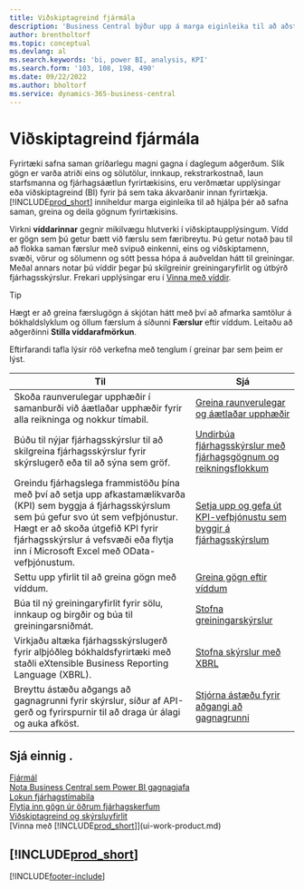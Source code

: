 ```yaml
---
title: Viðskiptagreind fjármála
description: 'Business Central býður upp á marga eiginleika til að aðstoða þig við að safna saman, greina og deila mikilvægum fyrirtækisgögnum fyrir viðskiptagreind og ákvarðantöku.'
author: brentholtorf
ms.topic: conceptual
ms.devlang: al
ms.search.keywords: 'bi, power BI, analysis, KPI'
ms.search.form: '103, 108, 198, 490'
ms.date: 09/22/2022
ms.author: bholtorf
ms.service: dynamics-365-business-central
---
```

# <a name="financial-business-intelligence"></a>Viðskiptagreind fjármála

Fyrirtæki safna saman gríðarlegu magni gagna í daglegum aðgerðum. Slík gögn er varða atriði eins og sölutölur, innkaup, rekstrarkostnað, laun starfsmanna og fjárhagsáætlun fyrirtækisins, eru verðmætar upplýsingar eða viðskiptagreind (BI) fyrir þá sem taka ákvarðanir innan fyrirtækja. [!INCLUDE[prod_short](includes/prod_short.md)] inniheldur marga eiginleika til að hjálpa þér að safna saman, greina og deila gögnum fyrirtækisins.

Virkni **víddarinnar** gegnir mikilvægu hlutverki í viðskiptaupplýsingum. Vídd er gögn sem þú getur bætt við færslu sem færibreytu. Þú getur notað þau til að flokka saman færslur með svipuð einkenni, eins og viðskiptamenn, svæði, vörur og sölumenn og sótt þessa hópa á auðveldan hátt til greiningar. Meðal annars notar þú víddir þegar þú skilgreinir greiningaryfirlit og útbýrð fjárhagsskýrslur. Frekari upplýsingar eru í [Vinna með víddir](finance-dimensions.md).

> [!TIP]
> Hægt er að greina færslugögn á skjótan hátt með því að afmarka samtölur á bókhaldslyklum og öllum færslum á síðunni **Færslur** eftir víddum. Leitaðu að aðgerðinni **Stilla víddarafmörkun**.  

Eftirfarandi tafla lýsir röð verkefna með tenglum í greinar þar sem þeim er lýst.  

| Til | Sjá |
| --- | --- |
|Skoða raunverulegar upphæðir í samanburði við áætlaðar upphæðir fyrir alla reikninga og nokkur tímabil.|[Greina raunverulegar og áætlaðar upphæðir](bi-how-analyze-actual-versus-budget.md)|
|Búðu til nýjar fjárhagsskýrslur til að skilgreina fjárhagsskýrslur fyrir skýrslugerð eða til að sýna sem gröf.|[Undirbúa fjárhagsskýrslur með fjárhagsgögnum og reikningsflokkum](bi-how-work-account-schedule.md)|
|Greindu fjárhagslega frammistöðu þína með því að setja upp afkastamælikvarða (KPI) sem byggja á fjárhagsskýrslum sem þú gefur svo út sem vefþjónustur. Hægt er að skoða útgefið KPI fyrir fjárhagsskýrslur á vefsvæði eða flytja inn í Microsoft Excel með OData-vefþjónustum.|[Setja upp og gefa út KPI-vefþjónustu sem byggir á fjárhagsskýrslum](bi-how-to-set-up-and-publish-kpi-web-services-based-on-account-schedules.md)|
|Settu upp yfirlit til að greina gögn með víddum.|[Greina gögn eftir víddum](bi-how-analyze-data-dimension.md)|
|Búa til ný greiningaryfirlit fyrir sölu, innkaup og birgðir og búa til greiningarsniðmát.|[Stofna greiningarskýrslur](bi-how-create-analysis-views-reports.md)|
|Virkjaðu altæka fjárhagsskýrslugerð fyrir alþjóðleg bókhaldsfyrirtæki með staðli eXtensible Business Reporting Language (XBRL).|[Stofna skýrslur með XBRL](bi-create-reports-with-xbrl.md)|
|Breyttu ástæðu aðgangs að gagnagrunni fyrir skýrslur, síður af API-gerð og fyrirspurnir til að draga úr álagi og auka afköst.|[Stjórna ástæðu fyrir aðgangi að gagnagrunni](admin-data-access-intent.md)|

## <a name="see-also"></a>Sjá einnig .

[Fjármál](finance.md)  
[Nota Business Central sem Power BI gagnagjafa](across-how-use-financials-data-source-powerbi.md)  
[Lokun fjárhagstímabila](year-close-years-periods.md)  
[Flytja inn gögn úr öðrum fjárhagskerfum](across-import-data-configuration-packages.md)  
[Viðskiptagreind og skýrsluyfirlit](reports-bi-reporting.md)  
[Vinna með [!INCLUDE[prod_short](includes/prod_short.md)]](ui-work-product.md)  

## [!INCLUDE[prod_short](includes/free_trial_md.md)]  

[!INCLUDE[footer-include](includes/footer-banner.md)]
